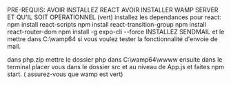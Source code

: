 PRE-REQUIS:
AVOIR INSTALLEZ REACT
AVOIR INSTALLER WAMP SERVER ET QU'IL SOIT OPERATIONNEL (vert)
installez les dependances pour react:
npm install react-scripts
npm install react-transition-group
npm install react-router-dom
npm install -g expo-cli --force
INSTALLEZ SENDMAIL et le mettre dans C:\wamp64 si vous voulez tester la fonctionnalité d'envoie de mail.

dans php.zip mettre le dossier php dans C:\wamp64\wwww
ensuite dans le terminal placer vous dans le dossier src et au niveau de App.js et faites npm start. ( assurez-vous que wamp est vert)

